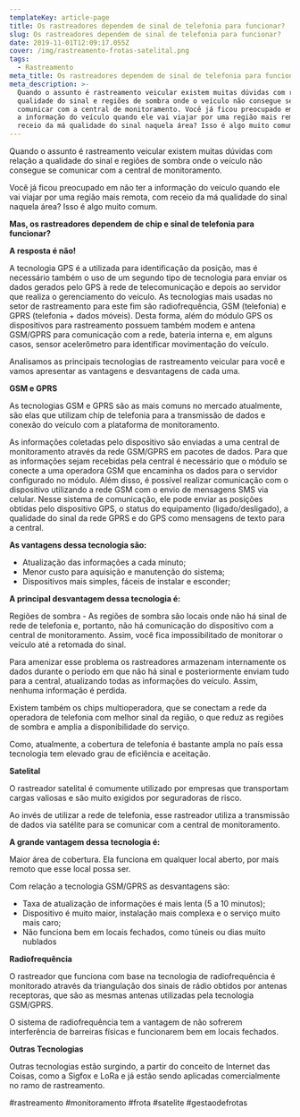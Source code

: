 ```yaml
---
templateKey: article-page
title: Os rastreadores dependem de sinal de telefonia para funcionar?
slug: Os rastreadores dependem de sinal de telefonia para funcionar?
date: 2019-11-01T12:09:17.055Z
cover: /img/rastreamento-frotas-satelital.png
tags:
  - Rastreamento
meta_title: Os rastreadores dependem de sinal de telefonia para funcionar?
meta_description: >-
  Quando o assunto é rastreamento veicular existem muitas dúvidas com relação a
  qualidade do sinal e regiões de sombra onde o veículo não consegue se
  comunicar com a central de monitoramento. Você já ficou preocupado em não ter
  a informação do veículo quando ele vai viajar por uma região mais remota, com
  receio da má qualidade do sinal naquela área? Isso é algo muito comum.
---
```

Quando o assunto é rastreamento veicular existem muitas dúvidas com relação a qualidade do sinal e regiões de sombra onde o veículo não consegue se comunicar com a central de monitoramento. 

Você já ficou preocupado em não ter a informação do veículo quando ele vai viajar por uma região mais remota, com receio da má qualidade do sinal naquela área? Isso é algo muito comum.

**Mas, os rastreadores dependem de chip e sinal de telefonia para funcionar?**  

**A resposta é não!** 

A tecnologia GPS é a utilizada para identificação da posição, mas é necessário também o uso de um segundo tipo de tecnologia para enviar os dados gerados pelo GPS à rede de telecomunicação e depois ao servidor que realiza o gerenciamento do veículo. As tecnologias mais usadas no setor de rastreamento para este fim são radiofrequência, GSM (telefonia) e GPRS (telefonia + dados móveis). Desta forma, além do módulo GPS os dispositivos para rastreamento possuem também modem e antena GSM/GPRS para comunicação com a rede, bateria interna e, em alguns casos, sensor acelerômetro para identificar movimentação do veículo.

Analisamos as principais tecnologias de rastreamento veicular para você e vamos apresentar as vantagens e desvantagens de cada uma.  

**GSM e GPRS** 

As tecnologias GSM e GPRS são as mais comuns no mercado atualmente, são elas que utilizam chip de telefonia para a transmissão de dados e conexão do veículo com a plataforma de monitoramento.

As informações coletadas pelo dispositivo são enviadas a uma central de monitoramento através da rede GSM/GPRS em pacotes de dados. Para que as informações sejam recebidas pela central é necessário que o módulo se conecte a uma operadora GSM que encaminha os dados para o servidor configurado no módulo.  Além disso, é possível realizar comunicação com o dispositivo utilizando a rede GSM com o envio de mensagens SMS via celular. Nesse sistema de comunicação, ele pode enviar as posições obtidas pelo dispositivo GPS, o status do equipamento (ligado/desligado), a qualidade do sinal da rede GPRS e do GPS como mensagens de texto para a central.

**As vantagens dessa tecnologia são:** 

* Atualização das informações a cada minuto;
* Menor custo para aquisição e manutenção do sistema;
* Dispositivos mais simples, fáceis de instalar e esconder;

**A principal desvantagem dessa tecnologia é:**

Regiões de sombra - As regiões de sombra são locais onde não há sinal de rede de telefonia e, portanto, não há comunicação do dispositivo com a central de monitoramento. Assim, você fica impossibilitado de monitorar o veículo até a retomada do sinal. 

Para amenizar esse problema os rastreadores armazenam internamente os dados durante o período em que não há sinal e posteriormente enviam tudo para a central, atualizando todas as informações do veículo. Assim, nenhuma informação é perdida.

Existem também os chips multioperadora, que se conectam a rede da operadora de telefonia com melhor sinal da região, o que reduz as regiões de sombra e amplia a disponibilidade do serviço. 

Como, atualmente, a cobertura de telefonia é bastante ampla no país essa tecnologia tem elevado grau de eficiência e aceitação.

**Satelital**

O rastreador satelital é comumente utilizado por empresas que transportam cargas valiosas e são muito exigidos por seguradoras de risco. 

Ao invés de utilizar a rede de telefonia, esse rastreador utiliza a transmissão de dados via satélite para se comunicar com a central de monitoramento.

**A grande vantagem dessa tecnologia é:**

Maior área de cobertura. Ela funciona em qualquer local aberto, por mais remoto que esse local possa ser. 

Com relação a tecnologia GSM/GPRS as desvantagens são:

* Taxa de atualização de informações é mais lenta (5 a 10 minutos);
* Dispositivo é muito maior, instalação mais complexa e o serviço muito mais caro; 
* Não funciona bem em locais fechados, como túneis ou dias muito nublados

**Radiofrequência**

O rastreador que funciona com base na tecnologia de radiofrequência é monitorado através da triangulação dos sinais de rádio obtidos por antenas receptoras, que são as mesmas antenas utilizadas pela tecnologia GSM/GPRS. 

O sistema de radiofrequência tem a vantagem de não sofrerem interferência de barreiras físicas e funcionarem bem em locais fechados. 

**Outras Tecnologias**

Outras tecnologias estão surgindo, a partir do conceito de Internet das Coisas, como a Sigfox e LoRa e já estão sendo aplicadas comercialmente no ramo de rastreamento. 

\#rastreamento #monitoramento #frota #satelite #gestaodefrotas
